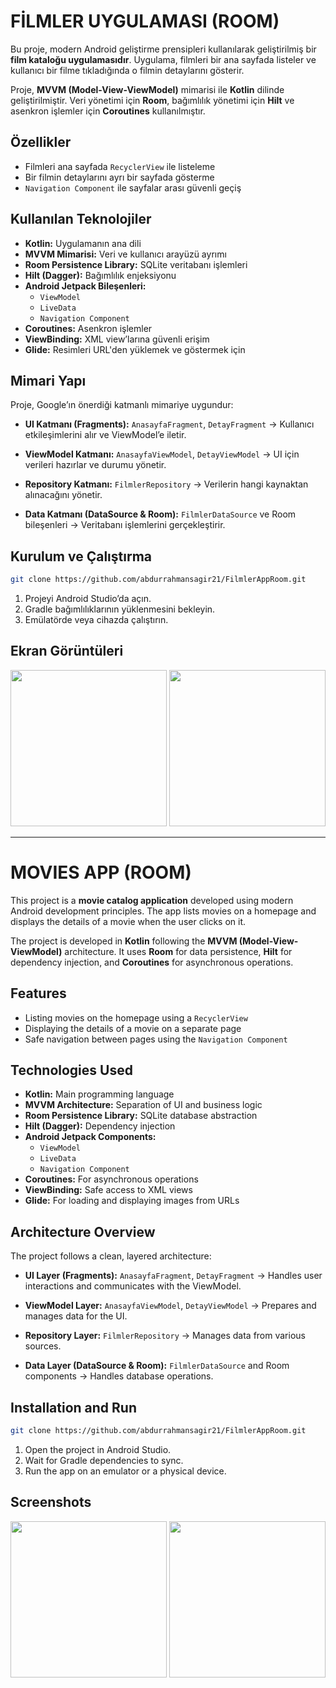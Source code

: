 # FİLMLER UYGULAMASI (ROOM)

Bu proje, modern Android geliştirme prensipleri kullanılarak geliştirilmiş bir **film kataloğu uygulamasıdır**.
Uygulama, filmleri bir ana sayfada listeler ve kullanıcı bir filme tıkladığında o filmin detaylarını gösterir.

Proje, **MVVM (Model-View-ViewModel)** mimarisi ile **Kotlin** dilinde geliştirilmiştir. Veri yönetimi için **Room**, bağımlılık yönetimi için **Hilt** ve asenkron işlemler için **Coroutines** kullanılmıştır.

## Özellikler

- Filmleri ana sayfada `RecyclerView` ile listeleme
- Bir filmin detaylarını ayrı bir sayfada gösterme
- `Navigation Component` ile sayfalar arası güvenli geçiş

## Kullanılan Teknolojiler

- **Kotlin:** Uygulamanın ana dili
- **MVVM Mimarisi:** Veri ve kullanıcı arayüzü ayrımı
- **Room Persistence Library:** SQLite veritabanı işlemleri
- **Hilt (Dagger):** Bağımlılık enjeksiyonu
- **Android Jetpack Bileşenleri:**
  - `ViewModel`
  - `LiveData`
  - `Navigation Component`
- **Coroutines:** Asenkron işlemler
- **ViewBinding:** XML view’larına güvenli erişim
- **Glide:** Resimleri URL'den yüklemek ve göstermek için

## Mimari Yapı

Proje, Google’ın önerdiği katmanlı mimariye uygundur:

- **UI Katmanı (Fragments):**
  `AnasayfaFragment`, `DetayFragment`
  → Kullanıcı etkileşimlerini alır ve ViewModel’e iletir.

- **ViewModel Katmanı:**
  `AnasayfaViewModel`, `DetayViewModel`
  → UI için verileri hazırlar ve durumu yönetir.

- **Repository Katmanı:**
  `FilmlerRepository`
  → Verilerin hangi kaynaktan alınacağını yönetir.

- **Data Katmanı (DataSource & Room):**
  `FilmlerDataSource` ve Room bileşenleri
  → Veritabanı işlemlerini gerçekleştirir.

## Kurulum ve Çalıştırma

```bash
git clone https://github.com/abdurrahmansagir21/FilmlerAppRoom.git
```

1.  Projeyi Android Studio’da açın.
2.  Gradle bağımlılıklarının yüklenmesini bekleyin.
3.  Emülatörde veya cihazda çalıştırın.

## Ekran Görüntüleri

<p align="center">
    <img width="250" src="https://github.com/user-attachments/assets/faa9a3c7-7577-4395-927b-ac7c047d469f" />
  <img width="250" src="https://github.com/user-attachments/assets/55a63632-cf53-4a8e-97ff-c82b4b9b8ba6" />
</p>

---

# MOVIES APP (ROOM)

This project is a **movie catalog application** developed using modern Android development principles.
The app lists movies on a homepage and displays the details of a movie when the user clicks on it.

The project is developed in **Kotlin** following the **MVVM (Model-View-ViewModel)** architecture. It uses **Room** for data persistence, **Hilt** for dependency injection, and **Coroutines** for asynchronous operations.

## Features

- Listing movies on the homepage using a `RecyclerView`
- Displaying the details of a movie on a separate page
- Safe navigation between pages using the `Navigation Component`

## Technologies Used

- **Kotlin:** Main programming language
- **MVVM Architecture:** Separation of UI and business logic
- **Room Persistence Library:** SQLite database abstraction
- **Hilt (Dagger):** Dependency injection
- **Android Jetpack Components:**
  - `ViewModel`
  - `LiveData`
  - `Navigation Component`
- **Coroutines:** For asynchronous operations
- **ViewBinding:** Safe access to XML views
- **Glide:** For loading and displaying images from URLs

## Architecture Overview

The project follows a clean, layered architecture:

- **UI Layer (Fragments):**
  `AnasayfaFragment`, `DetayFragment`
  → Handles user interactions and communicates with the ViewModel.

- **ViewModel Layer:**
  `AnasayfaViewModel`, `DetayViewModel`
  → Prepares and manages data for the UI.

- **Repository Layer:**
  `FilmlerRepository`
  → Manages data from various sources.

- **Data Layer (DataSource & Room):**
  `FilmlerDataSource` and Room components
  → Handles database operations.

## Installation and Run

```bash
git clone https://github.com/abdurrahmansagir21/FilmlerAppRoom.git
```

1.  Open the project in Android Studio.
2.  Wait for Gradle dependencies to sync.
3.  Run the app on an emulator or a physical device.

## Screenshots

<p align="center">
    <img width="250" src="https://github.com/user-attachments/assets/faa9a3c7-7577-4395-927b-ac7c047d469f" />
  <img width="250" src="https://github.com/user-attachments/assets/55a63632-cf53-4a8e-97ff-c82b4b9b8ba6" />
</p>
